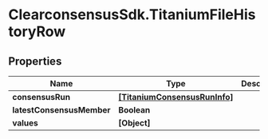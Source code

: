 # ClearconsensusSdk.TitaniumFileHistoryRow

## Properties

Name | Type | Description | Notes
------------ | ------------- | ------------- | -------------
**consensusRun** | [**[TitaniumConsensusRunInfo]**](TitaniumConsensusRunInfo.md) |  | [optional] 
**latestConsensusMember** | **Boolean** |  | [optional] 
**values** | **[Object]** |  | [optional] 


